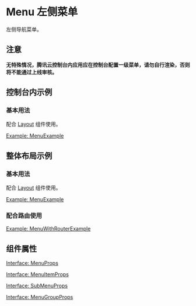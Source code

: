 # Menu 左侧菜单

左侧导航菜单。

## 注意

**无特殊情况，腾讯云控制台内应用应在控制台配置一级菜单，请勿自行渲染，否则将不能通过上线审核。**

## 控制台内示例

### 基本用法

配合 [Layout](/component/layout) 组件使用。

[Example: MenuExample](./_example/MenuExample.jsx)

## 整体布局示例

### 基本用法

配合 [Layout](/component/layout) 组件使用。

[Example: MenuExample](../layout/_example/LayoutWithInnerSiderExample.jsx)

### 配合路由使用

[Example: MenuWithRouterExample](./_example/MenuWithRouterExample.jsx)

## 组件属性

[Interface: MenuProps](./Menu.tsx)

[Interface: MenuItemProps](./MenuItem.tsx)

[Interface: SubMenuProps](./SubMenu.tsx)

[Interface: MenuGroupProps](./MenuGroup.tsx)

